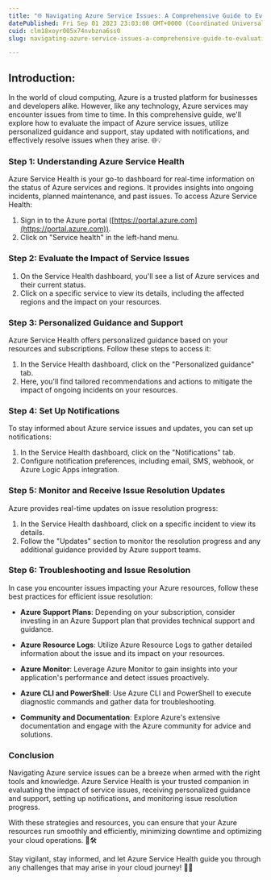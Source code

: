 ```yaml
---
title: "🌐 Navigating Azure Service Issues: A Comprehensive Guide to Evaluation and Resolution 🚀🔧"
datePublished: Fri Sep 01 2023 23:03:08 GMT+0000 (Coordinated Universal Time)
cuid: clm18xoyr005x74nvbzna6ss0
slug: navigating-azure-service-issues-a-comprehensive-guide-to-evaluation-and-resolution

---
```


Introduction:
--------------
In the world of cloud computing, Azure is a trusted platform for businesses and developers alike. However, like any technology, Azure services may encounter issues from time to time. In this comprehensive guide, we'll explore how to evaluate the impact of Azure service issues, utilize personalized guidance and support, stay updated with notifications, and effectively resolve issues when they arise. 🌐💡

### **Step 1: Understanding Azure Service Health**

Azure Service Health is your go-to dashboard for real-time information on the status of Azure services and regions. It provides insights into ongoing incidents, planned maintenance, and past issues. To access Azure Service Health:

1. Sign in to the Azure portal ([https://portal.azure.com](https://portal.azure.com)).
2. Click on "Service health" in the left-hand menu.

### **Step 2: Evaluate the Impact of Service Issues**

1. On the Service Health dashboard, you'll see a list of Azure services and their current status.
2. Click on a specific service to view its details, including the affected regions and the impact on your resources.

### **Step 3: Personalized Guidance and Support**

Azure Service Health offers personalized guidance based on your resources and subscriptions. Follow these steps to access it:

1. In the Service Health dashboard, click on the "Personalized guidance" tab.
2. Here, you'll find tailored recommendations and actions to mitigate the impact of ongoing incidents on your resources.

### **Step 4: Set Up Notifications**

To stay informed about Azure service issues and updates, you can set up notifications:

1. In the Service Health dashboard, click on the "Notifications" tab.
2. Configure notification preferences, including email, SMS, webhook, or Azure Logic Apps integration.

### **Step 5: Monitor and Receive Issue Resolution Updates**

Azure provides real-time updates on issue resolution progress:

1. In the Service Health dashboard, click on a specific incident to view its details.
2. Follow the "Updates" section to monitor the resolution progress and any additional guidance provided by Azure support teams.

### **Step 6: Troubleshooting and Issue Resolution**

In case you encounter issues impacting your Azure resources, follow these best practices for efficient issue resolution:

- **Azure Support Plans**: Depending on your subscription, consider investing in an Azure Support plan that provides technical support and guidance.

- **Azure Resource Logs**: Utilize Azure Resource Logs to gather detailed information about the issue and its impact on your resources.

- **Azure Monitor**: Leverage Azure Monitor to gain insights into your application's performance and detect issues proactively.

- **Azure CLI and PowerShell**: Use Azure CLI and PowerShell to execute diagnostic commands and gather data for troubleshooting.

- **Community and Documentation**: Explore Azure's extensive documentation and engage with the Azure community for advice and solutions.

### **Conclusion**

Navigating Azure service issues can be a breeze when armed with the right tools and knowledge. Azure Service Health is your trusted companion in evaluating the impact of service issues, receiving personalized guidance and support, setting up notifications, and monitoring issue resolution progress.

With these strategies and resources, you can ensure that your Azure resources run smoothly and efficiently, minimizing downtime and optimizing your cloud operations. 🚀🛠️

Stay vigilant, stay informed, and let Azure Service Health guide you through any challenges that may arise in your cloud journey! 🌟🌐